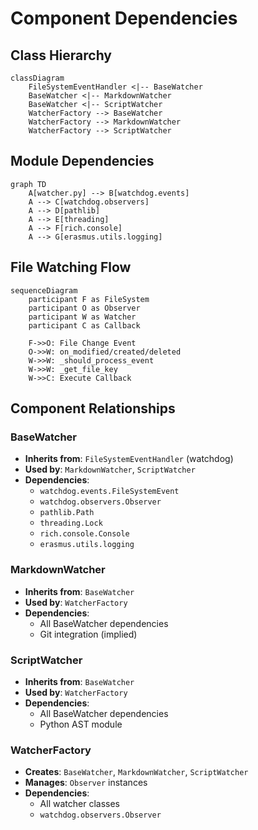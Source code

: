# Component Dependencies

## Class Hierarchy

```mermaid
classDiagram
    FileSystemEventHandler <|-- BaseWatcher
    BaseWatcher <|-- MarkdownWatcher
    BaseWatcher <|-- ScriptWatcher
    WatcherFactory --> BaseWatcher
    WatcherFactory --> MarkdownWatcher
    WatcherFactory --> ScriptWatcher
```

## Module Dependencies

```mermaid
graph TD
    A[watcher.py] --> B[watchdog.events]
    A --> C[watchdog.observers]
    A --> D[pathlib]
    A --> E[threading]
    A --> F[rich.console]
    A --> G[erasmus.utils.logging]
```

## File Watching Flow

```mermaid
sequenceDiagram
    participant F as FileSystem
    participant O as Observer
    participant W as Watcher
    participant C as Callback

    F->>O: File Change Event
    O->>W: on_modified/created/deleted
    W->>W: _should_process_event
    W->>W: _get_file_key
    W->>C: Execute Callback
```

## Component Relationships

### BaseWatcher

- **Inherits from**: `FileSystemEventHandler` (watchdog)
- **Used by**: `MarkdownWatcher`, `ScriptWatcher`
- **Dependencies**:
  - `watchdog.events.FileSystemEvent`
  - `watchdog.observers.Observer`
  - `pathlib.Path`
  - `threading.Lock`
  - `rich.console.Console`
  - `erasmus.utils.logging`

### MarkdownWatcher

- **Inherits from**: `BaseWatcher`
- **Used by**: `WatcherFactory`
- **Dependencies**:
  - All BaseWatcher dependencies
  - Git integration (implied)

### ScriptWatcher

- **Inherits from**: `BaseWatcher`
- **Used by**: `WatcherFactory`
- **Dependencies**:
  - All BaseWatcher dependencies
  - Python AST module

### WatcherFactory

- **Creates**: `BaseWatcher`, `MarkdownWatcher`, `ScriptWatcher`
- **Manages**: `Observer` instances
- **Dependencies**:
  - All watcher classes
  - `watchdog.observers.Observer`
